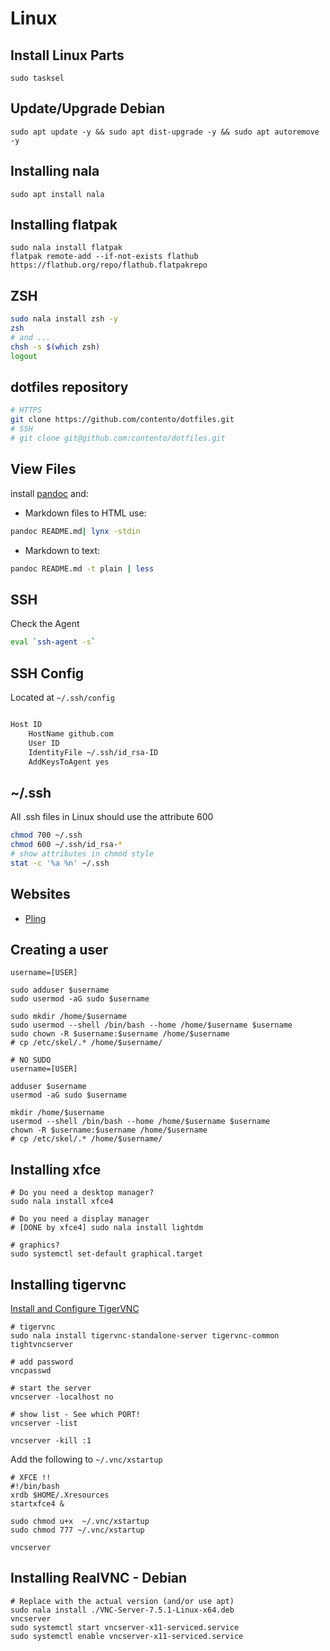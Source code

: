 # Linux

## Install Linux Parts

```shell
sudo tasksel
```

## Update/Upgrade Debian

```shell
sudo apt update -y && sudo apt dist-upgrade -y && sudo apt autoremove -y
```

## Installing nala

```shell
sudo apt install nala
```

## Installing flatpak

```shell
sudo nala install flatpak
flatpak remote-add --if-not-exists flathub https://flathub.org/repo/flathub.flatpakrepo
```

## ZSH

```bash
sudo nala install zsh -y
zsh
# and ...
chsh -s $(which zsh)
logout
```

## dotfiles repository

```bash
# HTTPS
git clone https://github.com/contento/dotfiles.git
# SSH
# git clone git@github.com:contento/dotfiles.git
```

## View Files

install [pandoc](https://pandoc.org/) and:

* Markdown files to HTML use:

```bash
pandoc README.md| lynx -stdin
```

* Markdown to text:

```bash
pandoc README.md -t plain | less
```

## SSH

Check the Agent

```bash
eval `ssh-agent -s`
```

## SSH Config

Located at `~/.ssh/config`

```bash

Host ID
    HostName github.com
    User ID
    IdentityFile ~/.ssh/id_rsa-ID
    AddKeysToAgent yes
```

## ~/.ssh

All .ssh files in Linux should use the attribute 600

```bash
chmod 700 ~/.ssh
chmod 600 ~/.ssh/id_rsa-*
# show attributes in chmod style
stat -c '%a %n' ~/.ssh
```

## Websites

* [Pling](https://www.pling.com/)

## Creating a user

```shell
username=[USER]

sudo adduser $username
sudo usermod -aG sudo $username

sudo mkdir /home/$username
sudo usermod --shell /bin/bash --home /home/$username $username
sudo chown -R $username:$username /home/$username
# cp /etc/skel/.* /home/$username/

# NO SUDO
username=[USER]

adduser $username
usermod -aG sudo $username

mkdir /home/$username
usermod --shell /bin/bash --home /home/$username $username
chown -R $username:$username /home/$username
# cp /etc/skel/.* /home/$username/
```
## Installing xfce

```shell
# Do you need a desktop manager?
sudo nala install xfce4

# Do you need a display manager
# [DONE by xfce4] sudo nala install lightdm

# graphics?
sudo systemctl set-default graphical.target
```

## Installing tigervnc

[Install and Configure TigerVNC](https://computingforgeeks.com/install-and-configure-tigervnc-vnc-server-on-debian/)

```shell
# tigervnc
sudo nala install tigervnc-standalone-server tigervnc-common tightvncserver

# add password
vncpasswd

# start the server
vncserver -localhost no

# show list - See which PORT!
vncserver -list 

vncserver -kill :1
```

Add the following to `~/.vnc/xstartup`

```shell
# XFCE !!
#!/bin/bash
xrdb $HOME/.Xresources
startxfce4 &
```

```shell
sudo chmod u+x  ~/.vnc/xstartup 
sudo chmod 777 ~/.vnc/xstartup

vncserver
```

## Installing RealVNC - Debian

```shell
# Replace with the actual version (and/or use apt)
sudo nala install ./VNC-Server-7.5.1-Linux-x64.deb
vncserver
sudo systemctl start vncserver-x11-serviced.service
sudo systemctl enable vncserver-x11-serviced.service

```
